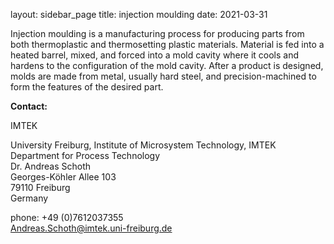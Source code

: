 layout: sidebar_page
title: injection moulding
date: 2021-03-31

Injection moulding is a manufacturing process for producing parts from both thermoplastic and thermosetting plastic materials. Material is fed into a heated barrel, mixed, and forced into a mold cavity where it cools and hardens to the configuration of the mold cavity. After a product is designed, molds are made from metal, usually hard steel, and precision-machined to form the features of the desired part.
<!--break-->
__Contact:__

IMTEK

University Freiburg, Institute of Microsystem Technology, IMTEK  
Department for Process Technology  
Dr. Andreas Schoth  
Georges-Köhler Allee 103  
79110 Freiburg  
Germany  

phone: +49 (0)7612037355  
Andreas.Schoth@imtek.uni-freiburg.de